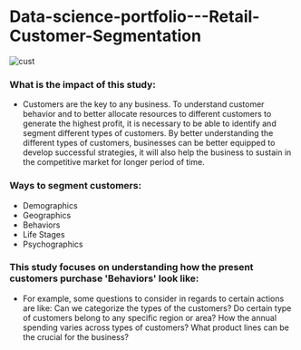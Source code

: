 # Data-science-portfolio---Retail-Customer-Segmentation

![cust](https://user-images.githubusercontent.com/62828231/117571227-49639c00-b0eb-11eb-98da-f612229797d3.jpg)

### What is the impact of this study:
- Customers are the key to any business. To understand customer behavior and to better allocate resources to different customers to generate the highest profit, it is necessary to be able to identify and segment different types of customers. By better understanding the different types of customers, businesses can be better equipped to develop successful strategies, it will also help the business to sustain in the competitive market for longer period of time.

### Ways to segment customers:
- Demographics 
- Geographics
- Behaviors
- Life Stages
- Psychographics

### This study focuses on understanding how the present customers purchase 'Behaviors' look like: 
- For example, some questions to consider in regards to certain actions are like: Can we categorize the types of the customers? Do certain type of customers belong to any specific region or area? How the annual spending varies across types of customers? What product lines can be the crucial for the business? 

